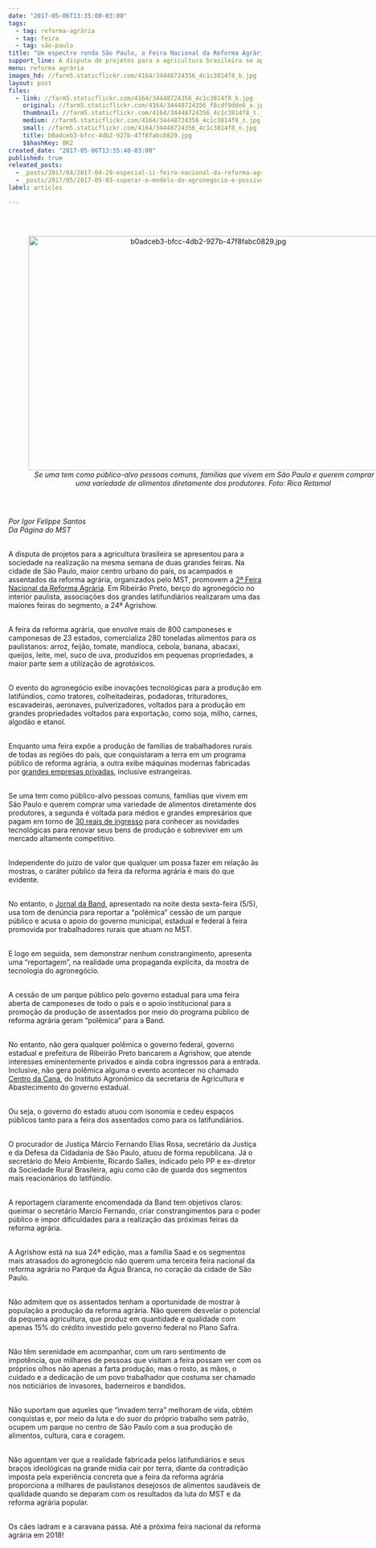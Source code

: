 ```yaml
---
date: "2017-05-06T13:35:00-03:00"
tags:
  - tag: reforma-agrária
  - tag: feira
  - tag: são-paulo
title: "Um espectro ronda São Paulo, a Feira Nacional da Reforma Agrária"
support_line: A disputa de projetos para a agricultura brasileira se apresentou para a sociedade na realização na mesma semana de duas grandes feiras.
menu: reforma agrária
images_hd: //farm5.staticflickr.com/4164/34448724356_4c1c3814f8_b.jpg
layout: post
files:
  - link: //farm5.staticflickr.com/4164/34448724356_4c1c3814f8_b.jpg
    original: //farm5.staticflickr.com/4164/34448724356_f8cdf9dde6_o.jpg
    thumbnail: //farm5.staticflickr.com/4164/34448724356_4c1c3814f8_t.jpg
    medium: //farm5.staticflickr.com/4164/34448724356_4c1c3814f8_z.jpg
    small: //farm5.staticflickr.com/4164/34448724356_4c1c3814f8_n.jpg
    title: b0adceb3-bfcc-4db2-927b-47f8fabc0829.jpg
    $$hashKey: 0K2
created_date: "2017-05-06T13:55:40-03:00"
published: true
releated_posts:
  - _posts/2017/04/2017-04-28-especial-ii-feira-nacional-da-reforma-agraria.md
  - _posts/2017/05/2017-05-03-superar-o-modelo-do-agronegocio-e-possivel-e-necessario.md
label: articles

---
```

<p>&nbsp;</p>

<div style="text-align:center">
<figure class="image" style="display:inline-block"><img alt="b0adceb3-bfcc-4db2-927b-47f8fabc0829.jpg" height="466" src="//farm5.staticflickr.com/4164/34448724356_4c1c3814f8_b.jpg" width="700" />
<figcaption><em>Se uma tem como p&uacute;blico-alvo pessoas comuns, fam&iacute;lias que vivem em S&atilde;o Paulo e querem comprar uma variedade de alimentos diretamente dos produtores. Foto: Rica Retamal&nbsp;</em></figcaption>
</figure>
</div>

<p>&nbsp;</p>

<p><em>Por Igor Felippe Santos<br />
Da P&aacute;gina do MST&nbsp;</em></p>

<p><br />
A disputa de projetos para a agricultura brasileira se apresentou para a sociedade na realiza&ccedil;&atilde;o na mesma semana de duas grandes feiras. Na cidade de S&atilde;o Paulo, maior centro urbano do pa&iacute;s, os acampados e assentados da reforma agr&aacute;ria, organizados pelo MST, promovem a <a href="http://www.mst.org.br/II-feira-nacional-da-reforma-agraria">2&ordf; Feira Nacional da Reforma Agr&aacute;ria</a>. Em Ribeir&atilde;o Preto, ber&ccedil;o do agroneg&oacute;cio no interior paulista, associa&ccedil;&otilde;es dos grandes latifundi&aacute;rios realizaram uma das maiores feiras do segmento, a 24&ordf; Agrishow.</p>

<p><br />
A feira da reforma agr&aacute;ria, que envolve mais de 800 camponeses e camponesas de 23 estados, comercializa 280 toneladas alimentos para os paulistanos: arroz, feij&atilde;o, tomate, mandioca, cebola, banana, abacaxi, queijos, leite, mel, suco de uva, produzidos em pequenas propriedades, a maior parte sem a utiliza&ccedil;&atilde;o de agrot&oacute;xicos.</p>

<p><br />
O evento do agroneg&oacute;cio exibe inova&ccedil;&otilde;es tecnol&oacute;gicas para a produ&ccedil;&atilde;o em latif&uacute;ndios, como tratores, colheitadeiras, podadoras, trituradores, escavadeiras, aeronaves, pulverizadores, voltados para a produ&ccedil;&atilde;o em grandes propriedades voltados para exporta&ccedil;&atilde;o, como soja, milho, carnes, algod&atilde;o e etanol.</p>

<p><br />
Enquanto uma feira exp&otilde;e a produ&ccedil;&atilde;o de fam&iacute;lias de trabalhadores rurais de todas as regi&otilde;es do pa&iacute;s, que conquistaram a terra em um programa p&uacute;blico de reforma agr&aacute;ria, a outra exibe m&aacute;quinas modernas fabricadas por <a href="http://agrishow.infoexpo.com.mx/2017/ae/web/plano/public?lan=pt&amp;view=1">grandes empresas privadas</a>, inclusive estrangeiras.</p>

<p><br />
Se uma tem como p&uacute;blico-alvo pessoas comuns, fam&iacute;lias que vivem em S&atilde;o Paulo e querem comprar uma variedade de alimentos diretamente dos produtores, a segunda &eacute; voltada para m&eacute;dios e grandes empres&aacute;rios que pagam em torno de <a href="https://www.agrishow.com.br/pt/visitar/ingresso-agrishow.html">30 reais de ingresso</a>&nbsp;para conhecer as novidades tecnol&oacute;gicas para renovar seus bens de produ&ccedil;&atilde;o e sobreviver em um mercado altamente competitivo.</p>

<p><br />
Independente do ju&iacute;zo de valor que qualquer um possa fazer em rela&ccedil;&atilde;o &agrave;s mostras, o car&aacute;ter p&uacute;blico da feira da reforma agr&aacute;ria &eacute; mais do que evidente.&nbsp;</p>

<p><br />
No entanto, o <a href="http://noticias.band.uol.com.br/jornaldaband/videos/ultimos-videos/16209342/parque-publico-e-usado-para-realizacao-de-evento-do-mst.html">Jornal da Band</a>, apresentado na noite desta sexta-feira (5/5), usa tom de den&uacute;ncia para reportar a &ldquo;pol&ecirc;mica&rdquo; cess&atilde;o de um parque p&uacute;blico e acusa o apoio do governo municipal, estadual e federal &agrave; feira promovida por trabalhadores rurais que atuam no MST.&nbsp;</p>

<p><br />
E logo em seguida, sem demonstrar nenhum constrangimento, apresenta uma &ldquo;reportagem&rdquo;, na realidade uma propaganda expl&iacute;cita, da mostra de tecnologia do agroneg&oacute;cio.</p>

<p><br />
A cess&atilde;o de um parque p&uacute;blico pelo governo estadual para uma feira aberta de camponeses de todo o pa&iacute;s e o apoio institucional para a promo&ccedil;&atilde;o da produ&ccedil;&atilde;o de assentados por meio do programa p&uacute;blico de reforma agr&aacute;ria geram &ldquo;pol&ecirc;mica&rdquo; para a Band.</p>

<p><br />
No entanto, n&atilde;o gera qualquer pol&ecirc;mica o governo federal, governo estadual e&nbsp;prefeitura de Ribeir&atilde;o Preto bancarem a Agrishow, que atende interesses eminentemente privados e ainda cobra ingressos para a entrada. Inclusive, n&atilde;o gera pol&ecirc;mica alguma o evento acontecer no chamado <a href="http://www.iac.sp.gov.br/areasdepesquisa/cana/">Centro da Cana</a>, do Instituto Agron&ocirc;mico da secretaria de Agricultura e Abastecimento do governo estadual.</p>

<p><br />
Ou seja, o governo do estado atuou com isonomia e cedeu espa&ccedil;os p&uacute;blicos tanto para a feira dos assentados como para os latifundi&aacute;rios.&nbsp;</p>

<p><br />
O procurador de Justi&ccedil;a M&aacute;rcio Fernando Elias Rosa, secret&aacute;rio da Justi&ccedil;a e da Defesa da Cidadania de S&atilde;o Paulo, atuou de forma republicana. J&aacute; o secret&aacute;rio do Meio Ambiente, Ricardo Salles, indicado pelo PP e ex-diretor da Sociedade Rural Brasileira, agiu como c&atilde;o de guarda dos segmentos mais reacion&aacute;rios do latif&uacute;ndio.</p>

<p><br />
A reportagem claramente encomendada da Band tem objetivos claros: queimar o secret&aacute;rio Marcio Fernando, criar constrangimentos para o poder p&uacute;blico e impor dificuldades para a realiza&ccedil;&atilde;o das pr&oacute;ximas feiras da reforma agr&aacute;ria.&nbsp;</p>

<p><br />
A Agrishow est&aacute; na sua 24&ordf; edi&ccedil;&atilde;o, mas a fam&iacute;lia Saad e os segmentos mais atrasados do agroneg&oacute;cio n&atilde;o querem uma terceira feira nacional da reforma agr&aacute;ria no Parque da &Aacute;gua Branca, no cora&ccedil;&atilde;o da cidade de S&atilde;o Paulo.&nbsp;</p>

<p><br />
N&atilde;o admitem que os assentados tenham a oportunidade de mostrar &agrave; popula&ccedil;&atilde;o a produ&ccedil;&atilde;o da reforma agr&aacute;ria. N&atilde;o querem desvelar o potencial da pequena agricultura, que produz em quantidade e qualidade com apenas 15% do cr&eacute;dito investido pelo governo federal no Plano Safra.&nbsp;</p>

<p><br />
N&atilde;o t&ecirc;m serenidade em acompanhar, com um raro sentimento de impot&ecirc;ncia, que milhares de pessoas que visitam a feira possam ver com os pr&oacute;prios olhos n&atilde;o apenas a farta produ&ccedil;&atilde;o, mas o rosto, as m&atilde;os, o cuidado e a dedica&ccedil;&atilde;o de um povo trabalhador que costuma ser chamado nos notici&aacute;rios de invasores, baderneiros e bandidos. &nbsp;</p>

<p><br />
N&atilde;o suportam que aqueles que &ldquo;invadem terra&rdquo; melhoram de vida, obt&eacute;m conquistas e, por meio da luta e do suor do pr&oacute;prio trabalho sem patr&atilde;o, ocupem um parque no centro de S&atilde;o Paulo com a sua produ&ccedil;&atilde;o de alimentos, cultura, cara e coragem.</p>

<p><br />
N&atilde;o aguentam ver que a realidade fabricada pelos latifundi&aacute;rios e seus bra&ccedil;os ideol&oacute;gicas na grande m&iacute;dia cair por terra, diante da contradi&ccedil;&atilde;o imposta pela experi&ecirc;ncia concreta que a feira da reforma agr&aacute;ria proporciona a milhares de paulistanos desejosos de alimentos saud&aacute;veis de qualidade quando se deparam com os resultados da luta do MST e da reforma agr&aacute;ria popular.</p>

<p><br />
Os c&atilde;es ladram e a caravana passa. At&eacute; a pr&oacute;xima feira nacional da reforma agr&aacute;ria em 2018!</p>
